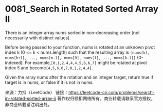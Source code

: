 # 0081_Search in Rotated Sorted Array II

There is an integer array nums sorted in non-decreasing order (not necessarily with distinct values).

Before being passed to your function, nums is rotated at an unknown pivot index k (0 <= k < nums.length) such that the resulting array is ```[nums[k], nums[k+1], ..., nums[n-1], nums[0], nums[1], ..., nums[k-1]]``` (0-indexed). For example,```[0,1,2,4,4,4,5,6,6,7]``` might be rotated at pivot index 5 and become```[4,5,6,6,7,0,1,2,4,4]```.

Given the array nums after the rotation and an integer target, return true if target is in nums, or false if it is not in nums.

来源：力扣（LeetCode）
链接：https://leetcode-cn.com/problems/search-in-rotated-sorted-array-ii
著作权归领扣网络所有。商业转载请联系官方授权，非商业转载请注明出处。
